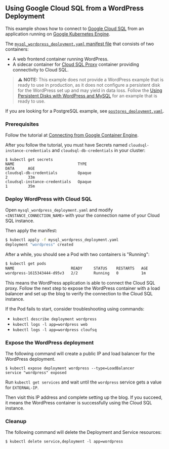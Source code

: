 ## Using Google Cloud SQL from a WordPress Deployment

This example shows how to connect to
[Google Cloud SQL](https://cloud.google.com/sql/docs/) from an application
running on [Google Kubernetes Engine](https://cloud.google.com/kubernetes-engine).

The [`mysql_wordpress_deployment.yaml` manifest file](mysql_wordpress_deployment.yaml)
that consists of two containers:

- A web frontend container running WordPress.
- A sidecar container for
  [Cloud SQL Proxy](https://github.com/GoogleCloudPlatform/cloudsql-proxy/)
  container providing connectivity to Cloud SQL.

> :warning: **NOTE:** This example does not provide a WordPress example that is
ready to use in production, as it does not configure a persistent disk for the
WordPress set up and may yield in data loss.
> Follow the [Using Persistent Disks with WordPress and
MySQL](https://cloud.google.com/kubernetes-engine/docs/tutorials/persistent-disk) for an example that is ready to use.

If you are looking for a PostgreSQL example, see [`postgres_deployment.yaml`](postgres_deployment.yaml).

### Prerequisites

Follow the tutorial at [Connecting from Google Container
Engine](https://cloud.google.com/sql/docs/mysql/connect-kubernetes-engine).

After you follow the tutorial, you must have Secrets named
`cloudsql-instance-credentials` and `cloudsql-db-credentials` in your cluster:

```
$ kubectl get secrets
NAME                            TYPE                                  DATA      AGE
cloudsql-db-credentials         Opaque                                2         33m
cloudsql-instance-credentials   Opaque                                1         35m
```

### Deploy WordPress with Cloud SQL

Open `mysql_wordpress_deployment.yaml` and modify `<INSTANCE_CONNECTION_NAME>` with
your the connection name of your Cloud SQL instance.

Then apply the manifest:

```sh
$ kubectl apply -f mysql_wordpress_deployment.yaml
deployment "wordpress" created
```

After a while, you should see a Pod with two containers is "Running":

```sh
$ kubectl get pods
NAME                         READY     STATUS    RESTARTS   AGE
wordpress-1615343444-d95v3   2/2       Running   0          1m
```

This means the WordPress application is able to connect the Cloud SQL proxy.
Follow the next step to expose the WordPress container with a load balancer and
set up the blog to verify the connection to the Cloud SQL instance.

If the Pod fails to start, consider troubleshooting using commands:
- `kubectl describe deployment wordpress`
- `kubectl logs -l app=wordpress web`
- `kubectl logs -l app=wordpress cloufsq`


### Expose the WordPress deployment

The following command will create a public IP and load balancer for the
WordPress deployment.

```
$ kubectl expose deployment wordpress --type=LoadBalancer
service "wordpress" exposed
```

Run `kubectl get services` and wait until the `wordpress` service gets a value
for `EXTERNAL-IP`.

Then visit this IP address and complete setting up the blog. If you succeed,
it means the WordPress container is successfully using the Cloud SQL instance.

### Cleanup

The following command will delete the Deployment and Service resources:

```
$ kubectl delete service,deployment -l app=wordpress
```
